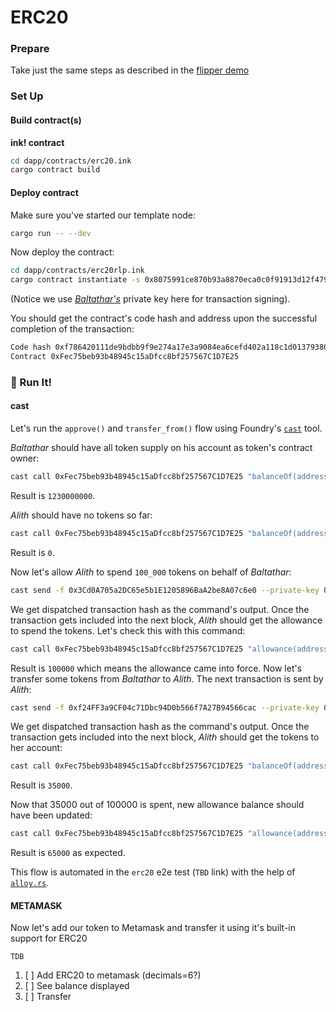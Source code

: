 # ERC20

### Prepare

Take just the same steps as described in the [flipper demo](flipper.md#prepare)

### Set Up 

#### Build contract(s)

**ink! contract**

```bash 
cd dapp/contracts/erc20.ink
cargo contract build 
```

#### Deploy contract

Make sure you've started our template node:

```bash
cargo run -- --dev
```

Now deploy the contract: 

```bash 
cd dapp/contracts/erc20rlp.ink
cargo contract instantiate -s 0x8075991ce870b93a8870eca0c0f91913d12f47948ca0fd25b49c6fa7cdbeee8b --args=1230000000 --config=Ecdsachain -x
```

(Notice we use [*Baltathar's*](/developer/known-accounts.md) private key here for transaction signing).

You should get the contract's code hash and address upon the successful completion of the transaction: 

``` bash
Code hash 0xf786420111de9bdbb9f9e274a17e3a9084ea6cefd402a118c1d01379380f5246
Contract 0xFec75beb93b48945c15aDfcc8bf257567C1D7E25
```

### 🚀 Run It! 

#### cast 

Let's run the `approve()` and `transfer_from()` flow using Foundry's [`cast`](https://book.getfoundry.sh/cast/) tool.

*Baltathar* should have all token supply on his account as token's contract owner: 

```bash 
cast call 0xFec75beb93b48945c15aDfcc8bf257567C1D7E25 "balanceOf(address)(uint256)" 0x3Cd0A705a2DC65e5b1E1205896BaA2be8A07c6e0 -r localhost:9944
```

Result is `1230000000`.

*Alith* should have no tokens so far:

```bash 
cast call 0xFec75beb93b48945c15aDfcc8bf257567C1D7E25 "balanceOf(address)(uint256)" 0xf24ff3a9cf04c71dbc94d0b566f7a27b94566cac -r localhost:9944
```

Result is `0`.

Now let's allow *Alith* to spend `100_000` tokens on behalf of *Baltathar*:

```bash 
cast send -f 0x3Cd0A705a2DC65e5b1E1205896BaA2be8A07c6e0 --private-key 0x8075991ce870b93a8870eca0c0f91913d12f47948ca0fd25b49c6fa7cdbeee8b 0xFec75beb93b48945c15aDfcc8bf257567C1D7E25 "approve(address,uint256)(bool)" 0xf24FF3a9CF04c71Dbc94D0b566f7A27B94566cac 100000 -r localhost:9944 --gas-limit 17446744073709551615 --legacy --async
```

We get dispatched transaction hash as the command's output.
Once the transaction gets included into the next block, *Alith* should get the allowance to spend the tokens. 
Let's check this with this command:

```bash 
cast call 0xFec75beb93b48945c15aDfcc8bf257567C1D7E25 "allowance(address,address)(uint256)" 0x3Cd0A705a2DC65e5b1E1205896BaA2be8A07c6e0 0xf24FF3a9CF04c71Dbc94D0b566f7A27B94566cac -r localhost:9944
```

Result is `100000` which means the allowance came into force.
Now let's transfer some tokens from *Baltathar* to *Alith*.
The next transaction is sent by *Alith*:

```bash 
cast send -f 0xf24FF3a9CF04c71Dbc94D0b566f7A27B94566cac --private-key 0x5fb92d6e98884f76de468fa3f6278f8807c48bebc13595d45af5bdc4da702133 0xFec75beb93b48945c15aDfcc8bf257567C1D7E25  "transferFrom(address,address,uint256)(bool)" 0x3Cd0A705a2DC65e5b1E1205896BaA2be8A07c6e0 0xf24FF3a9CF04c71Dbc94D0b566f7A27B94566cac 35000 -r localhost:9944 --gas-limit 17446744073709551615 --legacy --async
```
We get dispatched transaction hash as the command's output.
Once the transaction gets included into the next block, *Alith* should get the tokens to her account:

```bash 
cast call 0xFec75beb93b48945c15aDfcc8bf257567C1D7E25 "balanceOf(address)(uint256)" 0xf24ff3a9cf04c71dbc94d0b566f7a27b94566cac -r localhost:9944
```

Result is `35000`.

Now that 35000 out of 100000 is spent, new allowance balance should have been updated:

```bash 
cast call 0xFec75beb93b48945c15aDfcc8bf257567C1D7E25 "allowance(address,address)(uint256)" 0x3Cd0A705a2DC65e5b1E1205896BaA2be8A07c6e0 0xf24FF3a9CF04c71Dbc94D0b566f7A27B94566cac -r localhost:9944
```

Result is `65000` as expected.


This flow is automated in the `erc20` e2e test (`TBD` link) with the help of [`alloy.rs`](https://alloy.rs/). 

#### METAMASK 

Now let's add our token to Metamask and transfer it using it's built-in support for ERC20

`TDB`

1. [ ] Add ERC20 to metamask (decimals=6?)
2. [ ] See balance displayed 
3. [ ] Transfer 
